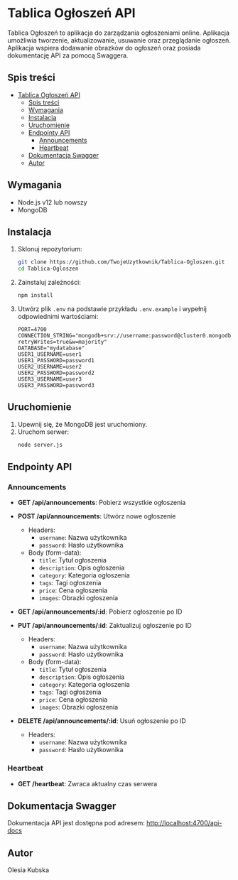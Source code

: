 # Tablica Ogłoszeń API

Tablica Ogłoszeń to aplikacja do zarządzania ogłoszeniami online. Aplikacja umożliwia tworzenie, aktualizowanie, usuwanie oraz przeglądanie ogłoszeń. Aplikacja wspiera dodawanie obrazków do ogłoszeń oraz posiada dokumentację API za pomocą Swaggera.

## Spis treści

- [Tablica Ogłoszeń API](#tablica-ogłoszeń-api)
  - [Spis treści](#spis-treści)
  - [Wymagania](#wymagania)
  - [Instalacja](#instalacja)
  - [Uruchomienie](#uruchomienie)
  - [Endpointy API](#endpointy-api)
    - [Announcements](#announcements)
    - [Heartbeat](#heartbeat)
  - [Dokumentacja Swagger](#dokumentacja-swagger)
  - [Autor](#autor)

## Wymagania

- Node.js v12 lub nowszy
- MongoDB

## Instalacja

1. Sklonuj repozytorium:
    ```bash
    git clone https://github.com/TwojeUzytkownik/Tablica-Ogloszen.git
    cd Tablica-Ogloszen
    ```

2. Zainstaluj zależności:
    ```bash
    npm install
    ```

3. Utwórz plik `.env` na podstawie przykładu `.env.example` i wypełnij odpowiednimi wartościami:
    ```plaintext
    PORT=4700
    CONNECTION_STRING="mongodb+srv://username:password@cluster0.mongodb.net/mydatabase?retryWrites=true&w=majority"
    DATABASE="mydatabase"
    USER1_USERNAME=user1
    USER1_PASSWORD=password1
    USER2_USERNAME=user2
    USER2_PASSWORD=password2
    USER3_USERNAME=user3
    USER3_PASSWORD=password3
    ```

## Uruchomienie

1. Upewnij się, że MongoDB jest uruchomiony.
2. Uruchom serwer:
    ```bash
    node server.js
    ```

## Endpointy API

### Announcements

- **GET /api/announcements**: Pobierz wszystkie ogłoszenia
- **POST /api/announcements**: Utwórz nowe ogłoszenie
  - Headers:
    - `username`: Nazwa użytkownika
    - `password`: Hasło użytkownika
  - Body (form-data):
    - `title`: Tytuł ogłoszenia
    - `description`: Opis ogłoszenia
    - `category`: Kategoria ogłoszenia
    - `tags`: Tagi ogłoszenia
    - `price`: Cena ogłoszenia
    - `images`: Obrazki ogłoszenia

- **GET /api/announcements/:id**: Pobierz ogłoszenie po ID
- **PUT /api/announcements/:id**: Zaktualizuj ogłoszenie po ID
  - Headers:
    - `username`: Nazwa użytkownika
    - `password`: Hasło użytkownika
  - Body (form-data):
    - `title`: Tytuł ogłoszenia
    - `description`: Opis ogłoszenia
    - `category`: Kategoria ogłoszenia
    - `tags`: Tagi ogłoszenia
    - `price`: Cena ogłoszenia
    - `images`: Obrazki ogłoszenia

- **DELETE /api/announcements/:id**: Usuń ogłoszenie po ID
  - Headers:
    - `username`: Nazwa użytkownika
    - `password`: Hasło użytkownika

### Heartbeat

- **GET /heartbeat**: Zwraca aktualny czas serwera

## Dokumentacja Swagger

Dokumentacja API jest dostępna pod adresem:
[http://localhost:4700/api-docs](http://localhost:4700/api-docs)

## Autor

Olesia Kubska
